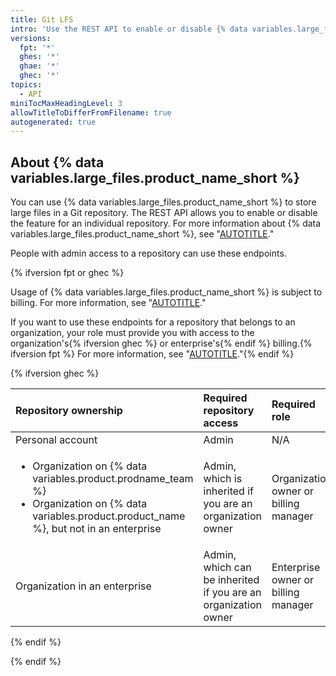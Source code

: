 ```yaml
---
title: Git LFS
intro: 'Use the REST API to enable or disable {% data variables.large_files.product_name_long %} (LFS) for a repository.'
versions:
  fpt: '*'
  ghes: '*'
  ghae: '*'
  ghec: '*'
topics:
  - API
miniTocMaxHeadingLevel: 3
allowTitleToDifferFromFilename: true
autogenerated: true
---
```


## About {% data variables.large_files.product_name_short %}

You can use {% data variables.large_files.product_name_short %} to store large files in a Git repository. The REST API allows you to enable or disable the feature for an individual repository. For more information about  {% data variables.large_files.product_name_short %}, see "[AUTOTITLE](/repositories/working-with-files/managing-large-files/about-git-large-file-storage)."

People with admin access to a repository can use these endpoints.

{% ifversion fpt or ghec %}

Usage of {% data variables.large_files.product_name_short %} is subject to billing. For more information, see "[AUTOTITLE](/billing/managing-billing-for-git-large-file-storage/about-billing-for-git-large-file-storage)."

If you want to use these endpoints for a repository that belongs to an organization, your role must provide you with access to the organization's{% ifversion ghec %} or enterprise's{% endif %} billing.{% ifversion fpt %} For more information, see "[AUTOTITLE](/organizations/managing-peoples-access-to-your-organization-with-roles/roles-in-an-organization#organization-owners)."{% endif %}

{% ifversion ghec %}

| Repository ownership | Required repository access | Required role | More information |
| :- | :- | :- | :- |
| Personal account | Admin | N/A | N/A |
| <ul><li>Organization on {% data variables.product.prodname_team %}</li><li>Organization on {% data variables.product.product_name %}, but not in an enterprise</li></ul> | Admin, which is inherited if you are an organization owner | Organization owner or billing manager | "[AUTOTITLE](/organizations/managing-peoples-access-to-your-organization-with-roles/roles-in-an-organization#organization-owners)" |
| Organization in an enterprise | Admin, which can be inherited if you are an organization owner | Enterprise owner or billing manager | "[AUTOTITLE](/admin/user-management/managing-users-in-your-enterprise/roles-in-an-enterprise#enterprise-owners)" |

{% endif %}

{% endif %}


<!-- Content after this section is automatically generated -->
